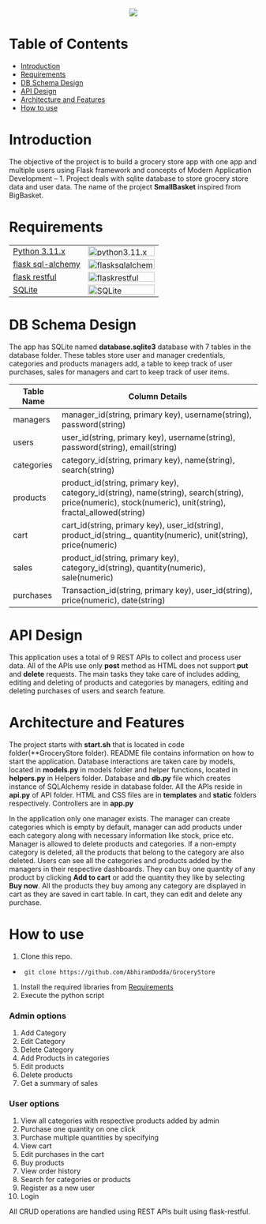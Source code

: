 <h1 align = "center">
  <img src="https://i.imgur.com/HQmG6Nz.png">
</h1>

# Table of Contents
- [Introduction](#introduction) <br>
- [Requirements](#requirements) <br>
- [DB Schema Design](#db-schema-design) <br>
- [API Design](#api-design) <br>
- [Architecture and Features](#architecture-and-features) <br>
- [How to use](#how-to-use) <br>


# Introduction
The objective of the project is to build a grocery store app with one app and multiple users using Flask framework and concepts of Modern Application Development – 1. Project deals with sqlite database to store grocery store data and user data. The name of the project **SmallBasket** inspired from BigBasket.

# Requirements
|||
|--|--|
| [Python 3.11.x](https://www.python.org/) | <img src="https://i.imgur.com/SBirLsy.png" style="width:135px; height:20px;" alt="python3.11.x">|
| [flask sql-alchemy](https://flask-sqlalchemy.palletsprojects.com/en/3.1.x/) | <img src="https://i.imgur.com/D3ITE2c.png" style="width:135px; height:20px;" alt="flasksqlalchemy">|
| [flask restful](https://flask-restful.readthedocs.io/en/latest/) | <img src="https://i.imgur.com/6I0mLHv.png" style="width:135px; height:20px;" alt="flaskrestful"> |
| [SQLite](https://www.sqlite.org/index.html) | <img src="https://i.imgur.com/zzHzq5w.png" style="width:135px; height:20px;" alt="SQLite">


# DB Schema Design
The app has SQLite named **database.sqlite3** database with 7 tables in the database folder. These tables store user and manager credentials, categories and products managers add, a table to keep track of user purchases, sales for managers and cart to keep track of user items.

|Table Name|Column Details|
|----------|--------------|
|managers|manager_id(string, primary key), username(string), password(string)|
|users|user_id(string, primary key), username(string), password(string), email(string)|
|categories|category_id(string, primary key), name(string), search(string)|
|products|product_id(string, primary key), category_id(string), name(string), search(string), price(numeric), stock(numeric), unit(string), fractal_allowed(string)|
|cart|cart_id(string, primary key), user_id(string), product_id(string_, quantity(numeric), unit(string), price(numeric)|
|sales|product_id(string, primary key), category_id(string), quantity(numeric), sale(numeric)|
|purchases|Transaction_id(string, primary key), user_id(string), price(numeric), date(string)|

# API Design
This application uses a total of 9 REST APIs to collect and process user data. All of the APIs use only **post** method as HTML does not support **put** and **delete** requests. The main tasks they take care of includes adding, editing and deleting of products and categories by managers, editing and deleting purchases of users and search feature. 

# Architecture and Features
The project starts with **start.sh** that is located in code folder(**GroceryStore folder). README file contains information on how to start the application. Database interactions are taken care by models, located in **models.py** in models folder and helper functions, located in **helpers.py** in Helpers folder. Database and **db.py** file which creates instance of SQLAlchemy reside in database folder. All the APIs reside in **api.py** of API folder. HTML and CSS files are in **templates** and **static** folders respectively. Controllers are in **app.py**

In the application only one manager exists. The manager can create categories which is empty by default, manager can add products under each category along with necessary information like stock, price etc. Manager is allowed to delete products and categories. If a non-empty category is deleted, all the products that belong to the category are also deleted. Users can see all the categories and products added by the managers in their respective dashboards. They can buy one quantity of any product by clicking **Add to cart** or add the quantity they like by selecting **Buy now**. All the products they buy among any category are displayed in cart as they are saved in cart table. In cart, they can edit and delete any purchase. 


# How to use
1. Clone this repo. <br>
- ```terminal
   git clone https://github.com/AbhiramDodda/GroceryStore
   ```
1. Install the required libraries from [Requirements](#requirements) <br>
1. Execute the python script <br>
### Admin options
1) Add Category
2) Edit Category
3) Delete Category
4) Add Products in categories
5) Edit products
6) Delete products
7) Get a summary of sales

### User options
1) View all categories with respective products added by admin
2) Purchase one quantity on one click
3) Purchase multiple quantities by specifying
4) View cart
5) Edit purchases in the cart
6) Buy products
7) View order history
8) Search for categories or products
9) Register as a new user
10) Login

All CRUD operations are handled using REST APIs built using flask-restful.
